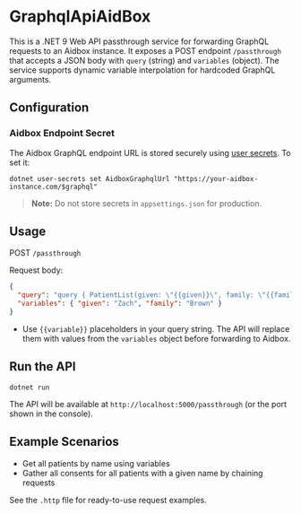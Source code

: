 # GraphqlApiAidBox

This is a .NET 9 Web API passthrough service for forwarding GraphQL requests to an Aidbox instance. It exposes a POST endpoint `/passthrough` that accepts a JSON body with `query` (string) and `variables` (object). The service supports dynamic variable interpolation for hardcoded GraphQL arguments.

## Configuration

### Aidbox Endpoint Secret
The Aidbox GraphQL endpoint URL is stored securely using [user secrets](https://learn.microsoft.com/en-us/aspnet/core/security/app-secrets). To set it:

```pwsh
dotnet user-secrets set AidboxGraphqlUrl "https://your-aidbox-instance.com/$graphql"
```

> **Note:** Do not store secrets in `appsettings.json` for production.

## Usage

POST `/passthrough`

Request body:
```json
{
  "query": "query { PatientList(given: \"{{given}}\", family: \"{{family}}\") { id name { family given } } }",
  "variables": { "given": "Zach", "family": "Brown" }
}
```

- Use `{{variable}}` placeholders in your query string. The API will replace them with values from the `variables` object before forwarding to Aidbox.

## Run the API

```pwsh
dotnet run
```

The API will be available at `http://localhost:5000/passthrough` (or the port shown in the console).

## Example Scenarios
- Get all patients by name using variables
- Gather all consents for all patients with a given name by chaining requests

See the `.http` file for ready-to-use request examples.
